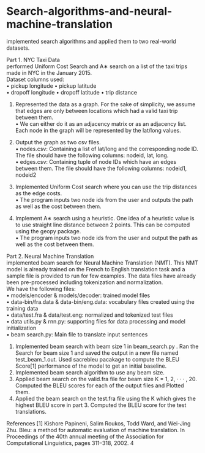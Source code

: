 # Search-algorithms-and-neural-machine-translation
implemented search algorithms and applied them to two real-world datasets.  


Part 1. NYC Taxi Data  
performed Uniform Cost Search and A∗ search on a list of the taxi trips made in NYC in the January 2015.  
Dataset columns used:  
• pickup longitude • pickup latitude  
• dropoff longitude • dropoff latitude • trip distance  
  
1. Represented the data as a graph. For the sake of simplicity, we assume that edges are only between locations which had a valid taxi trip between them.  
   • We can either do it as an adjacency matrix or as an adjacency list. Each node in the graph will be represented by the lat/long values.  
2. Output the graph as two csv files.  
   • nodes.csv: Containing a list of lat/long and the corresponding node ID. The file should have the following columns: nodeid, lat, long.  
   • edges.csv: Containing tuple of node IDs which have an edges between them. The file should have the following columns: nodeid1, nodeid2  
  
3. Implemented Uniform Cost search where you can use the trip distances as the edge costs.  
   • The program inputs two node ids from the user and outputs the path as well as the cost between them.  
4. Implement A∗ search using a heuristic. One idea of a heuristic value is to use straight line distance between 2 points. This can be computed using the geopy package.  
   • The program inputs two node ids from the user and output the path as well as the cost between them.  
    
Part 2. Neural Machine Translation  
implemented beam search for Neural Machine Translation (NMT). This NMT model is already trained on the French to English translation task and a sample file is provided to run for few examples. The data files have already been pre-processed including tokenization and normalization.  
We have the following files:  
• models/encoder & models/decoder: trained model files  
• data-bin/fra.data & data-bin/eng.data: vocabulary files created using the training data  
• data/test.fra & data/test.eng: normalized and tokenized test files  
• data utils.py & rnn.py: supporting files for data processing and model initialization  
• beam search.py: Main file to translate input sentences  
  
  
1. Implemented beam search with beam size 1 in beam_search.py . Ran the Search for beam size 1 and saved the output in a new file named test_beam_1.out. Used sacrebleu pacakage to compute the BLEU Score[1] performance of the model to get an initial baseline.  
2. Implemented beam search algorithm to use any beam size.  
3. Applied beam search on the valid.fra file for beam size K = 1, 2, · · · , 20. Computed the BLEU scores for each of the output files and Plotted them.  
4. Applied the beam search on the test.fra file using the K which gives the highest BLEU score in part 3. Computed the BLEU score for the test translations.  

References
[1] Kishore Papineni, Salim Roukos, Todd Ward, and Wei-Jing Zhu. Bleu: a method for automatic evaluation of machine translation. In Proceedings of the 40th annual meeting of the Association for Computational Linguistics, pages 311–318, 2002.
4

